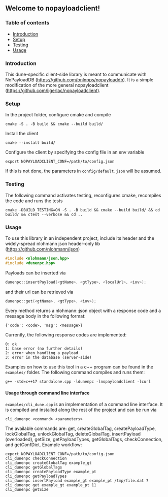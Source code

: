 ## Welcome to nopayloadclient!
### Table of contents
* [Introduction](#introduction)
* [Setup](#setup)
* [Testing](#testing)
* [Usage](#usage)

### Introduction
This dune-specific client-side library is meant to communicate
with NoPayloadDB (https://github.com/bnlnpps/nopayloaddb). It is
a simple modification of the more general nopayloadclient
(https://github.com/ligerlac/nopayloadclient).

### Setup
In the project folder, configure cmake and compile
```shell
cmake -S . -B build && cmake --build build/
```
Install the client
```shell
cmake --install build/
```
Configure the client by specifying the config file in
an env variable
```
export NOPAYLOADCLIENT_CONF=/path/to/config.json
```
If this is not done, the parameters in ```config/default.json``` will
be assumed.

### Testing
The following command activates testing, reconfigures cmake, recompiles the code
and runs the tests
```
cmake -DBUILD_TESTING=ON -S . -B build && cmake --build build/ && cd build/ && ctest --verbose && cd ..
```


### Usage
To use this library in an independent project, include its
header and the widely-spread nlohmann json header-only lib
(https://github.com/nlohmann/json)
```c
#include <nlohmann/json.hpp>
#include <dunenpc.hpp>
```
Payloads can be inserted via
```c
dunenpc::insertPayload(<gtName>, <gtType>, <localUrl>, <iov>);
```
and their url can be retrieved via
```c
dunenpc::get(<gtName>, <gtType>, <iov>);
```
Every method returns a nlohmann::json object with a response code and a
message body in the  following format:
```
{'code': <code>, 'msg': <message>}
```
Currently, the following response codes are implemented:
```
0: ok
1: base error (no further details)
2: error when handling a payload
3: error in the database (server-side)
```
Examples on how to use this tool in a c++ program can be found in the ```examples/```
folder. The following command compiles and runs them:
```
g++ -std=c++17 standalone.cpp -ldunenpc -lnopayloadclient -lcurl
```

#### Usage through command line interface
```examples/cli_dune.cpp``` is an implementation of a command line interface.
It is compiled and installed along the rest of the project and can be run via 
```shell
cli_dunenpc <command> <parameters>
```
The available commands are: get, createGlobalTag, createPayloadType, lockGlobalTag,
unlockGlobalTag, deleteGlobalTag, insertPayload (overloaded), getSize,
getPayloadTypes, getGlobalTags, checkConnection, and getConfDict. Example workflow:
```shell
export NOPAYLOADCLIENT_CONF=/path/to/config.json
cli_dunenpc checkConnection
cli_dunenpc createGlobalTag example_gt
cli_dunenpc getGlobalTags
cli_dunenpc createPayloadType example_pt
cli_dunenpc getPayloadTypes
cli_dunenpc insertPayload example_gt example_pt /tmp/file.dat 7
cli_dunenpc get example_gt example_pt 11
cli_dunenpc getSize
```